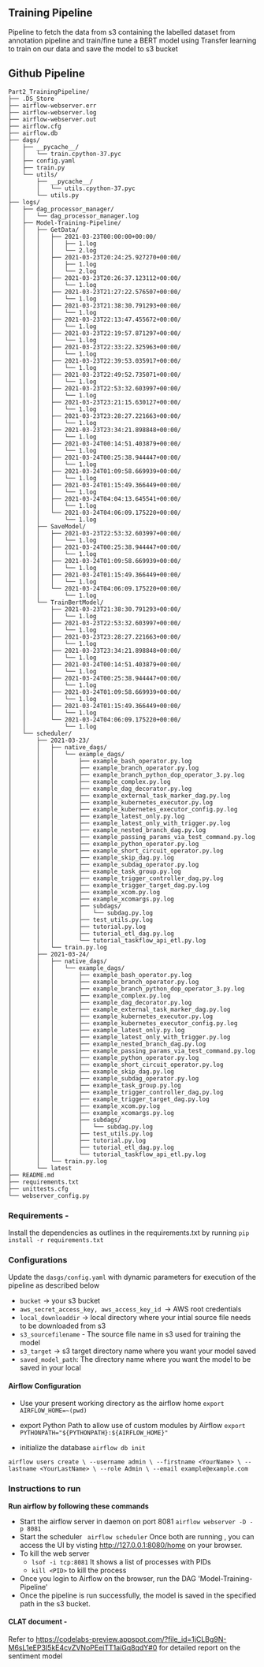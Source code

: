## Training Pipeline
Pipeline to fetch the data from s3 containing the labelled dataset from annotation pipeline and train/fine tune a BERT model using Transfer learning to train on our data and save the model to s3 bucket

## Github Pipeline
```
Part2_TrainingPipeline/
├── .DS_Store
├── airflow-webserver.err
├── airflow-webserver.log
├── airflow-webserver.out
├── airflow.cfg
├── airflow.db
├── dags/
│   ├── __pycache__/
│   │   └── train.cpython-37.pyc
│   ├── config.yaml
│   ├── train.py
│   └── utils/
│       ├── __pycache__/
│       │   └── utils.cpython-37.pyc
│       └── utils.py
├── logs/
│   ├── dag_processor_manager/
│   │   └── dag_processor_manager.log
│   ├── Model-Training-Pipeline/
│   │   ├── GetData/
│   │   │   ├── 2021-03-23T00:00:00+00:00/
│   │   │   │   ├── 1.log
│   │   │   │   └── 2.log
│   │   │   ├── 2021-03-23T20:24:25.927270+00:00/
│   │   │   │   ├── 1.log
│   │   │   │   └── 2.log
│   │   │   ├── 2021-03-23T20:26:37.123112+00:00/
│   │   │   │   └── 1.log
│   │   │   ├── 2021-03-23T21:27:22.576507+00:00/
│   │   │   │   └── 1.log
│   │   │   ├── 2021-03-23T21:38:30.791293+00:00/
│   │   │   │   └── 1.log
│   │   │   ├── 2021-03-23T22:13:47.455672+00:00/
│   │   │   │   └── 1.log
│   │   │   ├── 2021-03-23T22:19:57.871297+00:00/
│   │   │   │   └── 1.log
│   │   │   ├── 2021-03-23T22:33:22.325963+00:00/
│   │   │   │   └── 1.log
│   │   │   ├── 2021-03-23T22:39:53.035917+00:00/
│   │   │   │   └── 1.log
│   │   │   ├── 2021-03-23T22:49:52.735071+00:00/
│   │   │   │   └── 1.log
│   │   │   ├── 2021-03-23T22:53:32.603997+00:00/
│   │   │   │   └── 1.log
│   │   │   ├── 2021-03-23T23:21:15.630127+00:00/
│   │   │   │   └── 1.log
│   │   │   ├── 2021-03-23T23:28:27.221663+00:00/
│   │   │   │   └── 1.log
│   │   │   ├── 2021-03-23T23:34:21.898848+00:00/
│   │   │   │   └── 1.log
│   │   │   ├── 2021-03-24T00:14:51.403879+00:00/
│   │   │   │   └── 1.log
│   │   │   ├── 2021-03-24T00:25:38.944447+00:00/
│   │   │   │   └── 1.log
│   │   │   ├── 2021-03-24T01:09:58.669939+00:00/
│   │   │   │   └── 1.log
│   │   │   ├── 2021-03-24T01:15:49.366449+00:00/
│   │   │   │   └── 1.log
│   │   │   ├── 2021-03-24T04:04:13.645541+00:00/
│   │   │   │   └── 1.log
│   │   │   └── 2021-03-24T04:06:09.175220+00:00/
│   │   │       └── 1.log
│   │   ├── SaveModel/
│   │   │   ├── 2021-03-23T22:53:32.603997+00:00/
│   │   │   │   └── 1.log
│   │   │   ├── 2021-03-24T00:25:38.944447+00:00/
│   │   │   │   └── 1.log
│   │   │   ├── 2021-03-24T01:09:58.669939+00:00/
│   │   │   │   └── 1.log
│   │   │   ├── 2021-03-24T01:15:49.366449+00:00/
│   │   │   │   └── 1.log
│   │   │   └── 2021-03-24T04:06:09.175220+00:00/
│   │   │       └── 1.log
│   │   └── TrainBertModel/
│   │       ├── 2021-03-23T21:38:30.791293+00:00/
│   │       │   └── 1.log
│   │       ├── 2021-03-23T22:53:32.603997+00:00/
│   │       │   └── 1.log
│   │       ├── 2021-03-23T23:28:27.221663+00:00/
│   │       │   └── 1.log
│   │       ├── 2021-03-23T23:34:21.898848+00:00/
│   │       │   └── 1.log
│   │       ├── 2021-03-24T00:14:51.403879+00:00/
│   │       │   └── 1.log
│   │       ├── 2021-03-24T00:25:38.944447+00:00/
│   │       │   └── 1.log
│   │       ├── 2021-03-24T01:09:58.669939+00:00/
│   │       │   └── 1.log
│   │       ├── 2021-03-24T01:15:49.366449+00:00/
│   │       │   └── 1.log
│   │       └── 2021-03-24T04:06:09.175220+00:00/
│   │           └── 1.log
│   └── scheduler/
│       ├── 2021-03-23/
│       │   ├── native_dags/
│       │   │   └── example_dags/
│       │   │       ├── example_bash_operator.py.log
│       │   │       ├── example_branch_operator.py.log
│       │   │       ├── example_branch_python_dop_operator_3.py.log
│       │   │       ├── example_complex.py.log
│       │   │       ├── example_dag_decorator.py.log
│       │   │       ├── example_external_task_marker_dag.py.log
│       │   │       ├── example_kubernetes_executor.py.log
│       │   │       ├── example_kubernetes_executor_config.py.log
│       │   │       ├── example_latest_only.py.log
│       │   │       ├── example_latest_only_with_trigger.py.log
│       │   │       ├── example_nested_branch_dag.py.log
│       │   │       ├── example_passing_params_via_test_command.py.log
│       │   │       ├── example_python_operator.py.log
│       │   │       ├── example_short_circuit_operator.py.log
│       │   │       ├── example_skip_dag.py.log
│       │   │       ├── example_subdag_operator.py.log
│       │   │       ├── example_task_group.py.log
│       │   │       ├── example_trigger_controller_dag.py.log
│       │   │       ├── example_trigger_target_dag.py.log
│       │   │       ├── example_xcom.py.log
│       │   │       ├── example_xcomargs.py.log
│       │   │       ├── subdags/
│       │   │       │   └── subdag.py.log
│       │   │       ├── test_utils.py.log
│       │   │       ├── tutorial.py.log
│       │   │       ├── tutorial_etl_dag.py.log
│       │   │       └── tutorial_taskflow_api_etl.py.log
│       │   └── train.py.log
│       ├── 2021-03-24/
│       │   ├── native_dags/
│       │   │   └── example_dags/
│       │   │       ├── example_bash_operator.py.log
│       │   │       ├── example_branch_operator.py.log
│       │   │       ├── example_branch_python_dop_operator_3.py.log
│       │   │       ├── example_complex.py.log
│       │   │       ├── example_dag_decorator.py.log
│       │   │       ├── example_external_task_marker_dag.py.log
│       │   │       ├── example_kubernetes_executor.py.log
│       │   │       ├── example_kubernetes_executor_config.py.log
│       │   │       ├── example_latest_only.py.log
│       │   │       ├── example_latest_only_with_trigger.py.log
│       │   │       ├── example_nested_branch_dag.py.log
│       │   │       ├── example_passing_params_via_test_command.py.log
│       │   │       ├── example_python_operator.py.log
│       │   │       ├── example_short_circuit_operator.py.log
│       │   │       ├── example_skip_dag.py.log
│       │   │       ├── example_subdag_operator.py.log
│       │   │       ├── example_task_group.py.log
│       │   │       ├── example_trigger_controller_dag.py.log
│       │   │       ├── example_trigger_target_dag.py.log
│       │   │       ├── example_xcom.py.log
│       │   │       ├── example_xcomargs.py.log
│       │   │       ├── subdags/
│       │   │       │   └── subdag.py.log
│       │   │       ├── test_utils.py.log
│       │   │       ├── tutorial.py.log
│       │   │       ├── tutorial_etl_dag.py.log
│       │   │       └── tutorial_taskflow_api_etl.py.log
│       │   └── train.py.log
│       └── latest
├── README.md
├── requirements.txt
├── unittests.cfg
└── webserver_config.py
```
### Requirements - 
Install the dependencies as outlines in the requirements.txt by running 
`pip install -r requirements.txt`

### Configurations
Update the `dasgs/config.yaml` with dynamic parameters for execution of the pipeline as described below
- `bucket` -> your s3 bucket
- `aws_secret_access_key, aws_access_key_id `-> AWS root credentials
- `local_downloaddir` -> local directory where your intial source file needs to be downloaded
from s3
- `s3_sourcefilename` - The source file name in s3 used for training the model
- `s3_target` -> s3 target directory name where you want your model saved
- `saved_model_path`: The directory name where you want the model to be saved in your local

#### Airflow Configuration 
- Use your present working directory as the airflow home
`export AIRFLOW_HOME=~(pwd)`

- export Python Path to allow use of custom modules by Airflow
`export PYTHONPATH="${PYTHONPATH}:${AIRFLOW_HOME}"`
- initialize the database
`airflow db init`

`airflow users create \
    --username admin \
    --firstname <YourName> \
    --lastname <YourLastName> \
    --role Admin \
    --email example@example.com
`

### Instructions to run
**Run airflow by following these commands**
- Start the airflow server in daemon on port 8081 `airflow webserver -D -p 8081`
- Start the scheduler 
` airflow scheduler`
Once both are running , you can access the UI by visting http://127.0.0.1:8080/home on your browser.
- To kill the web server
    - `lsof -i tcp:8081`
    It shows a list of processes with PIDs
    - `kill <PID>` to kill the process
- Once you login to Airflow on the browser, run the DAG 'Model-Training-Pipeline'
- Once the pipeline is run successfully, the model is saved in the specified path in the s3 bucket.

#### CLAT document - 
Refer to https://codelabs-preview.appspot.com/?file_id=1jCLBg9N-M6sL1eEP3I5kE4cvZVNoPEeiTT1aiGq8qdY#0 for detailed report on the sentiment model

